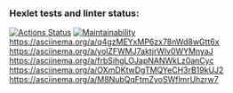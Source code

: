 ### Hexlet tests and linter status:
[![Actions Status](https://github.com/shashlfagai/python-project-49/workflows/hexlet-check/badge.svg)](https://github.com/shashlfagai/python-project-49/actions)
[![Maintainability](https://api.codeclimate.com/v1/badges/bbba6cdef933a9f1f16d/maintainability)](https://codeclimate.com/github/shashlfagai/python-project-49/maintainability)
https://asciinema.org/a/q4gzMEYxMP6zx78nWd8wGtt6x
https://asciinema.org/a/yolZFWMJ7aktjrWlv0WYMnyaJ
https://asciinema.org/a/frbSihgLOJapNANWkLz0anCyc
https://asciinema.org/a/OXmDKtwDgTMQYeCH3rB19kUJ2
https://asciinema.org/a/M8NubQqFtmZyoSWflmrUhzrw7
